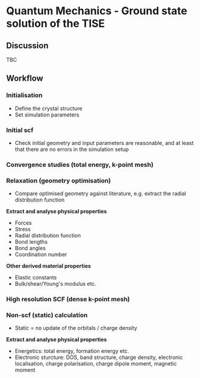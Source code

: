 # Quantum Mechanics - Ground state solution of the TISE

## Discussion

TBC

## Workflow

### Initialisation

- Define the crystal structure
- Set simulation parameters

### Initial scf

- Check initial geometry and input parameters are reasonable, and at least that there are no errors in the simulation setup

### Convergence studies (total energy, k-point mesh)

### Relaxation (geometry optimisation)

- Compare optimised geometry against literature, e.g. extract the radial distribution function

**Extract and analyse physical properties**
- Forces
- Stress
- Radial distribution function
- Bond lengths
- Bond angles
- Coordination number

**Other derived material properties**
- Elastic constants
- Bulk/shear/Young's modulus etc.

### High resolution SCF (dense k-point mesh)

### Non-scf (static) calculation

- Static = no update of the orbitals / charge density
  
**Extract and analyse physical properties**

- Energetics: total energy, formation energy etc.
- Electronic sturcture: DOS, band structure, charge density, electronic localisation, charge polarisation, charge dipole moment, magnetic moment
